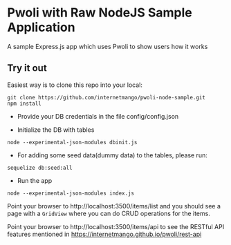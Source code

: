 # Pwoli with Raw NodeJS Sample Application

A sample Express.js app which uses Pwoli to show users how it works

## Try it out

Easiest way is to clone this repo into your local:

```
git clone https://github.com/internetmango/pwoli-node-sample.git
npm install
```

- Provide your DB credentials in the file config/config.json

- Initialize the DB with tables

```
node --experimental-json-modules dbinit.js
```
- For adding some seed data(dummy data) to the tables, please run:

```
sequelize db:seed:all
```
- Run the app
```
node --experimental-json-modules index.js
```

Point your browser to http://localhost:3500/items/list and you should see a page with a `GridView` where you can do CRUD operations for the items.

Point your browser to http://localhost:3500/items/api to see the RESTful API features mentioned in https://internetmango.github.io/pwoli/rest-api
